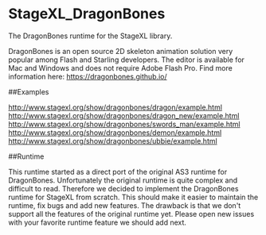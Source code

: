 StageXL_DragonBones
===================

The DragonBones runtime for the StageXL library.

DragonBones is an open source 2D skeleton animation solution very popular among Flash and Starling developers. 
The editor is available for Mac and Windows and does not require Adobe Flash Pro.
Find more information here: <https://dragonbones.github.io/>

##Examples

http://www.stagexl.org/show/dragonbones/dragon/example.html
http://www.stagexl.org/show/dragonbones/dragon_new/example.html
http://www.stagexl.org/show/dragonbones/swords_man/example.html
http://www.stagexl.org/show/dragonbones/demon/example.html
http://www.stagexl.org/show/dragonbones/ubbie/example.html

##Runtime

This runtime started as a direct port of the original AS3 runtime for DragonBones.
Unfortunately the original runtime is quite complex and difficult to read. 
Therefore we decided to implement the DragonBones runtime for StageXL from scratch.
This should make it easier to maintain the runtime, fix bugs and add new features.
The drawback is that we don't support all the features of the original runtime yet.
Please open new issues with your favorite runtime feature we should add next.
